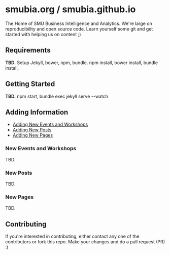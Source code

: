 # smubia.org / smubia.github.io
The Home of SMU Business Intelligence and Analytics. We're large on reproducibility and open source code. Learn yourself some git and get started with helping us on content ;)

## Requirements

**TBD.** Setup Jekyll, bower, npm, bundle. 
npm install, bower install, bundle install,

## Getting Started

**TBD.** npm start, bundle exec jekyll serve --watch

## Adding Information

- [Adding New Events and Workshops](#new-events-and-workshops)
- [Adding New Posts](#new-posts)
- [Adding New Pages](#new-pages)

### New Events and Workshops

TBD.

### New Posts

TBD.

### New Pages

TBD.

## Contributing

If you're interested in contributing, either contact any one of the contributors or fork this repo. Make your changes and do a pull request (PR) :)
